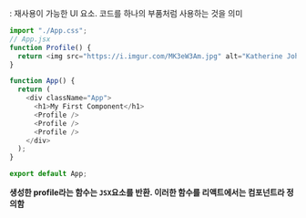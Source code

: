 : 재사용이 가능한 UI 요소. 코드를 하나의 부품처럼 사용하는 것을 의미

```Javascript
import "./App.css";
// App.jsx
function Profile() {
  return <img src="https://i.imgur.com/MK3eW3Am.jpg" alt="Katherine Johnson" />;
}

function App() {
  return (
    <div className="App">
      <h1>My First Component</h1>
      <Profile />
      <Profile />
      <Profile />
    </div>
  );
}

export default App;
```
 **생성한 profile라는 함수는 `JSX`요소를 반환. 이러한 함수를 리액트에서는 컴포넌트라 정의함**